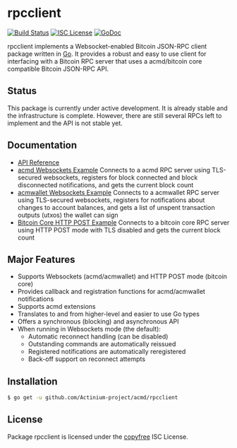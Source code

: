 rpcclient
=========

[![Build Status](http://img.shields.io/travis/Actinium-project/acmd.svg)](https://travis-ci.org/Actinium-project/acmd)
[![ISC License](http://img.shields.io/badge/license-ISC-blue.svg)](http://copyfree.org)
[![GoDoc](https://img.shields.io/badge/godoc-reference-blue.svg)](http://godoc.org/github.com/Actinium-project/acmd/rpcclient)

rpcclient implements a Websocket-enabled Bitcoin JSON-RPC client package written
in [Go](http://golang.org/).  It provides a robust and easy to use client for
interfacing with a Bitcoin RPC server that uses a acmd/bitcoin core compatible
Bitcoin JSON-RPC API.

## Status

This package is currently under active development.  It is already stable and
the infrastructure is complete.  However, there are still several RPCs left to
implement and the API is not stable yet.

## Documentation

* [API Reference](http://godoc.org/github.com/Actinium-project/acmd/rpcclient)
* [acmd Websockets Example](https://github.com/Actinium-project/acmd/tree/master/rpcclient/examples/acmdwebsockets)
  Connects to a acmd RPC server using TLS-secured websockets, registers for
  block connected and block disconnected notifications, and gets the current
  block count
* [acmwallet Websockets Example](https://github.com/Actinium-project/acmd/tree/master/rpcclient/examples/acmwalletwebsockets)
  Connects to a acmwallet RPC server using TLS-secured websockets, registers for
  notifications about changes to account balances, and gets a list of unspent
  transaction outputs (utxos) the wallet can sign
* [Bitcoin Core HTTP POST Example](https://github.com/Actinium-project/acmd/tree/master/rpcclient/examples/bitcoincorehttp)
  Connects to a bitcoin core RPC server using HTTP POST mode with TLS disabled
  and gets the current block count

## Major Features

* Supports Websockets (acmd/acmwallet) and HTTP POST mode (bitcoin core)
* Provides callback and registration functions for acmd/acmwallet notifications
* Supports acmd extensions
* Translates to and from higher-level and easier to use Go types
* Offers a synchronous (blocking) and asynchronous API
* When running in Websockets mode (the default):
  * Automatic reconnect handling (can be disabled)
  * Outstanding commands are automatically reissued
  * Registered notifications are automatically reregistered
  * Back-off support on reconnect attempts

## Installation

```bash
$ go get -u github.com/Actinium-project/acmd/rpcclient
```

## License

Package rpcclient is licensed under the [copyfree](http://copyfree.org) ISC
License.

